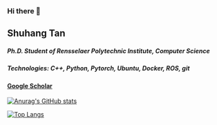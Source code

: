 ### Hi there 👋

<!--
**SH-Tan/SH-Tan** is a ✨ _special_ ✨ repository because its `README.md` (this file) appears on your GitHub profile.

- 🔭 I’m currently working on ...
- 🌱 I’m currently learning ...
- 👯 I’m looking to collaborate on ...
- 🤔 I’m looking for help with ...
- 💬 Ask me about ...
- 📫 How to reach me: ...
- 😄 Pronouns: ...
- ⚡ Fun fact: ...
-->

## Shuhang Tan
##### Ph.D. Student of Rensselaer Polytechnic Institute, Computer Science
##### Technologies: C++, Python, Pytorch, Ubuntu, Docker, ROS, git
<!-- Personal Pages: https://sh-tan.github.io/SH-Tan/ -->
#### [Google Scholar](https://scholar.google.com/citations?user=jFnNVcgAAAAJ&hl=en)

[![Anurag's GitHub stats](https://github-readme-stats.vercel.app/api?username=SH-Tan&show_icons=true)](https://github.com/anuraghazra/github-readme-stats)

[![Top Langs](https://github-readme-stats.vercel.app/api/top-langs/?username=SH-Tan&hide=javascript,html)](https://github.com/anuraghazra/github-readme-stats)


